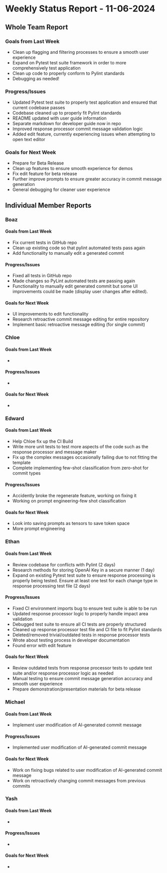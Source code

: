 # Weekly Status Report - 11-06-2024

## Whole Team Report

### Goals from Last Week
- Clean up flagging and filtering processes to ensure a smooth user experience
- Expand on Pytest test suite framework in order to more comprehensively test application
- Clean up code to properly conform to Pylint standards
- Debugging as needed!

### Progress/Issues
- Updated Pytest test suite to properly test application and ensured that current codebase passes
- Codebase cleaned up to properly fit Pylint standards
- README updated with user guide information
- Separate markdown for developer guide now in repo
- Improved response processor commit message validation logic
- Added edit feature, currently experiencing issues when attempting to open text editor

### Goals for Next Week
- Prepare for Beta Release 
- Clean up features to ensure smooth experience for demos
- Fix edit feature for beta release
- Further improve prompts to ensure greater accuracy in commit message generation
- General debugging for cleaner user experience 

## Individual Member Reports

### Boaz

#### Goals from Last Week
- Fix current tests in GitHub repo 
- Clean up existing code so that pylint automated tests pass again
- Add functionality to manually edit a generated commit

#### Progress/Issues
- Fixed all tests in GitHub repo
- Made changes so PyLint automated tests are passing again
- Functionality to manually edit generated commit but some UI improvements could be made
 (display user changes after edited).

#### Goals for Next Week
- UI improvements to edit functionality
- Research retroactive commit message editing for entire repository
- Implement basic retroactive message editing (for single commit)

### Chloe

#### Goals from Last Week
- 

#### Progress/Issues
- 

#### Goals for Next Week
- 

### Edward

#### Goals from Last Week
- Help Chloe fix up the CI Build
- Write more unit tests to test more aspects of the code such as the response processor and message maker
- Fix up the complex messages occasionally failing due to not fitting the template 
- Complete implementing few-shot classification from zero-shot for commit types

#### Progress/Issues
- Accidently broke the regenerate feature, working on fixing it
- Working on prompt engineering-few shot classification

#### Goals for Next Week
- Look into saving prompts as tensors to save token space
- More prompt engineering 

### Ethan

#### Goals from Last Week
- Review codebase for conflicts with Pylint (2 days)
- Research methods for storing OpenAI Key in a secure manner (1 day)
- Expand on existing Pytest test suite to ensure response processing is properly being tested.
    Ensure at least one test for each change type in response processing test file (2 days)

#### Progress/Issues
- Fixed CI environment imports bug to ensure test suite is able to be run
- Updated response processor logic to properly handle impact area validation
- Debugged test suite to ensure all CI tests are properly structured 
- Cleaned up response processor test file and CI file to fit Pylint standards
- Deleted/removed trivial/outdated tests in response processor tests
- Wrote about testing process in developer documentation
- Found error with edit feature

#### Goals for Next Week
- Review outdated tests from response processor tests to update test suite and/or
    response processor logic as needed
- Manual testing to ensure commit message generation accuracy and smooth user experience
- Prepare demonstration/presentation materials for beta release 

### Michael

#### Goals from Last Week
- Implement user modification of AI-generated commit message

#### Progress/Issues
- Implemented user modification of AI-generated commit message

#### Goals for Next Week
- Work on fixing bugs related to user modification of AI-generated commit message
- Work on retroactively changing commit messages from previous commits

### Yash

#### Goals from Last Week
- 

#### Progress/Issues
- 

#### Goals for Next Week
- 
